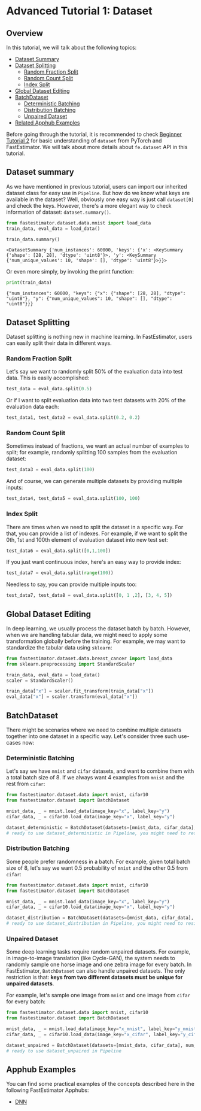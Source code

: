 # Advanced Tutorial 1: Dataset

## Overview
In this tutorial, we will talk about the following topics:
* [Dataset Summary](tutorials/r1.1/advanced/t01_dataset/#ta01summary)
* [Dataset Splitting](tutorials/r1.1/advanced/t01_dataset/#ta01splitting)
    * [Random Fraction Split](tutorials/r1.1/advanced/t01_dataset/#ta01rfs)
    * [Random Count Split](tutorials/r1.1/advanced/t01_dataset/#ta01rcs)
    * [Index Split](tutorials/r1.1/advanced/t01_dataset/#ta01is)
* [Global Dataset Editing](tutorials/r1.1/advanced/t01_dataset/#ta01gde)
* [BatchDataset](tutorials/r1.1/advanced/t01_dataset/#ta01bd)
    * [Deterministic Batching](tutorials/r1.1/advanced/t01_dataset/#ta01deterministic)
    * [Distribution Batching](tutorials/r1.1/advanced/t01_dataset/#ta01distribution)
    * [Unpaired Dataset](tutorials/r1.1/advanced/t01_dataset/#ta01ud)
* [Related Apphub Examples](tutorials/r1.1/advanced/t01_dataset/#ta01rae)

Before going through the tutorial, it is recommended to check [Beginner Tutorial 2](tutorials/r1.1/beginner/t02_dataset) for basic understanding of `dataset` from PyTorch and FastEstimator. We will talk about more details about `fe.dataset` API in this tutorial.

<a id='ta01summary'></a>

## Dataset summary
As we have mentioned in previous tutorial, users can import our inherited dataset class for easy use in `Pipeline`. But how do we know what keys are available in the dataset?   Well, obviously one easy way is just call `dataset[0]` and check the keys. However, there's a more elegant way to check information of dataset: `dataset.summary()`.


```python
from fastestimator.dataset.data.mnist import load_data
train_data, eval_data = load_data()
```


```python
train_data.summary()
```




    <DatasetSummary {'num_instances': 60000, 'keys': {'x': <KeySummary {'shape': [28, 28], 'dtype': 'uint8'}>, 'y': <KeySummary {'num_unique_values': 10, 'shape': [], 'dtype': 'uint8'}>}}>



Or even more simply, by invoking the print function:


```python
print(train_data)
```

    {"num_instances": 60000, "keys": {"x": {"shape": [28, 28], "dtype": "uint8"}, "y": {"num_unique_values": 10, "shape": [], "dtype": "uint8"}}}


<a id='ta01splitting'></a>

## Dataset Splitting

Dataset splitting is nothing new in machine learning. In FastEstimator, users can easily split their data in different ways. 

<a id='ta01rfs'></a>

### Random Fraction Split
Let's say we want to randomly split 50% of the evaluation data into test data. This is easily accomplished:


```python
test_data = eval_data.split(0.5)
```

Or if I want to split evaluation data into two test datasets with 20% of the evaluation data each:


```python
test_data1, test_data2 = eval_data.split(0.2, 0.2)
```

<a id='ta01rcs'></a>

### Random Count Split
Sometimes instead of fractions, we want an actual number of examples to split; for example, randomly splitting 100 samples from the evaluation dataset:


```python
test_data3 = eval_data.split(100)
```

And of course, we can generate multiple datasets by providing multiple inputs:


```python
test_data4, test_data5 = eval_data.split(100, 100)
```

<a id='ta01is'></a>

### Index Split
There are times when we need to split the dataset in a specific way. For that, you can provide a list of indexes. For example, if we want to split the 0th, 1st and 100th element of evaluation dataset into new test set:


```python
test_data6 = eval_data.split([0,1,100])
```

If you just want continuous index, here's an easy way to provide index:


```python
test_data7 = eval_data.split(range(100))
```

Needless to say, you can provide multiple inputs too:


```python
test_data7, test_data8 = eval_data.split([0, 1 ,2], [3, 4, 5])
```

<a id='ta01gde'></a>

## Global Dataset Editing
In deep learning, we usually process the dataset batch by batch. However, when we are handling tabular data, we might need to apply some transformation globally before the training. For example, we may want to standardize the tabular data using `sklearn`:


```python
from fastestimator.dataset.data.breast_cancer import load_data
from sklearn.preprocessing import StandardScaler

train_data, eval_data = load_data()
scaler = StandardScaler()

train_data["x"] = scaler.fit_transform(train_data["x"])
eval_data["x"] = scaler.transform(eval_data["x"])
```

<a id='ta01bd'></a>

## BatchDataset

There might be scenarios where we need to combine multiple datasets together into one dataset in a specific way. Let's consider three such use-cases now:

<a id='ta01deterministic'></a>

### Deterministic Batching
Let's say we have `mnist` and `cifar` datasets, and want to combine them with a total batch size of 8. If we always want 4 examples from `mnist` and the rest from `cifar`:


```python
from fastestimator.dataset.data import mnist, cifar10
from fastestimator.dataset import BatchDataset

mnist_data, _ = mnist.load_data(image_key="x", label_key="y")
cifar_data, _ = cifar10.load_data(image_key="x", label_key="y")

dataset_deterministic = BatchDataset(datasets=[mnist_data, cifar_data], num_samples=[4,4])
# ready to use dataset_deterministic in Pipeline, you might need to resize them to have consistent shape
```

<a id='ta01distribution'></a>

### Distribution Batching
Some people prefer randomness in a batch. For example, given total batch size of 8, let's say we want 0.5 probability of `mnist` and the other 0.5 from `cifar`:


```python
from fastestimator.dataset.data import mnist, cifar10
from fastestimator.dataset import BatchDataset

mnist_data, _ = mnist.load_data(image_key="x", label_key="y")
cifar_data, _ = cifar10.load_data(image_key="x", label_key="y")

dataset_distribution = BatchDataset(datasets=[mnist_data, cifar_data], num_samples=8, probability=[0.5, 0.5])
# ready to use dataset_distribution in Pipeline, you might need to resize them to have consistent shape
```

<a id='ta01ud'></a>

### Unpaired Dataset
Some deep learning tasks require random unpaired datasets. For example, in image-to-image translation (like Cycle-GAN), the system needs to randomly sample one horse image and one zebra image for every batch. In FastEstimator, `BatchDataset` can also handle unpaired datasets. The only restriction is that: **keys from two different datasets must be unique for unpaired datasets**.

For example, let's sample one image from `mnist` and one image from `cifar` for every batch:


```python
from fastestimator.dataset.data import mnist, cifar10
from fastestimator.dataset import BatchDataset

mnist_data, _ = mnist.load_data(image_key="x_mnist", label_key="y_mnist")
cifar_data, _ = cifar10.load_data(image_key="x_cifar", label_key="y_cifar")

dataset_unpaired = BatchDataset(datasets=[mnist_data, cifar_data], num_samples=[1,1])
# ready to use dataset_unpaired in Pipeline
```

<a id='ta01rae'></a>

## Apphub Examples
You can find some practical examples of the concepts described here in the following FastEstimator Apphubs:

* [DNN](examples/r1.1/tabular/dnn/dnn)
